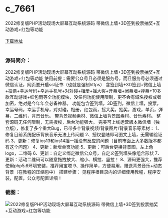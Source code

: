# c_7661
2022修复版PHP活动现场大屏幕互动系统源码 带微信上墙+3D签到投票抽奖+互动游戏+红包等功能
<br/></br>
[下载地址](https://www.uuid2.com/7661.html "下载地址")
<br/></br>
<h3>源码简介：</h3>
<p>2022修复版PHP活动现场大屏幕互动系统源码 带微信上墙+3D签到投票抽奖+互动游戏+红包等功能
使用前提：需要公众号且必须是服务号，而且服务号必须通过微信认证，网页要开启ssl证书（也就是强制https）
含签到墙+3D签到+微信上墙+投票+幸运号码+幸运手机号+对对碰+相册+摇大奖+开幕墙+闭幕墙+弹幕+10多款互动游戏+红包雨等全功能模块，没任何功能使用限制，更不会有域名授权或者加密，绝对是今年年会必备神器。
功能包含签到墙，3D签到，微信上墙，投票，幸运号码，幸运手机号，对对碰，相册，红包雨，摇大奖，抽奖，游戏，单页，弹幕，二维码，背景音乐。
带背景视频素材、微信上墙背景图素材、音乐素材。
整套源码无任何限制，无需授权，后台功能强大。
完美可上线运营版本微信墙（独立版），修复了多个重大Bug，已带多个背景视频/背景图片/背景音乐等素材：
1、修复目前系统配乐背景音乐无法上传问题
2、授权登陆即可图文上墙，无需输验证码
3、更新：修复ios13和ios14摇一摇没有反应的问题（目前市面上大多数版本都有这个问题）
4、更新：新增单页功能
5、更新：可后台更换背景图，左上角logo，二维码
6、更新：自定义绑定微信公众号，自定义签到墙头像组合形状
7、更新：活动二维码可以随意拖拽放大、缩小、横拉、竖拉！
8、源码更强大，推荐使用php5.6环境安装，推荐用宝塔
9、操作简单，方便易用，赠送背景音乐+动态背景（在教程的压缩包中）
搭建步骤：
见程序根目录内的详细使用教程，程序安装，配置，公众号配置详细！<p>
<h3>截图：</h3>
<img src="https://www.uuid2.com/wp-content/uploads/img/uimage/23721642475133.gif" alt="2022修复版PHP活动现场大屏幕互动系统源码 带微信上墙+3D签到投票抽奖+互动游戏+红包等功能">

